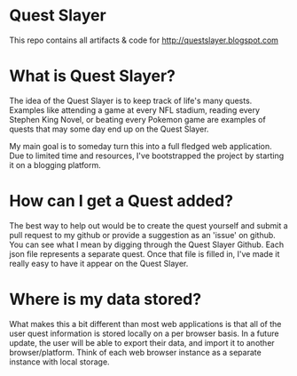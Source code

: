# Quest Slayer

This repo contains all artifacts & code for http://questslayer.blogspot.com

# What is Quest Slayer?

The idea of the Quest Slayer is to keep track of life's many quests. Examples like attending a game at every NFL stadium, reading every Stephen King Novel, or beating every Pokemon game are examples of quests that may some day end up on the Quest Slayer. 

My main goal is to someday turn this into a full fledged web application. Due to limited time and resources, I've bootstrapped the project by starting it on a blogging platform.

# How can I get a Quest added?

The best way to help out would be to create the quest yourself and submit a pull request to my github or provide a suggestion as an 'issue' on github. You can see what I mean by digging through the Quest Slayer Github. Each json file represents a separate quest. Once that file is filled in, I've made it really easy to have it appear on the Quest Slayer.

# Where is my data stored?

What makes this a bit different than most web applications is that all of the user quest information is stored locally on a per browser basis. In a future update, the user will be able to export their data, and import it to another browser/platform. Think of each web browser instance as a separate instance with local storage. 
